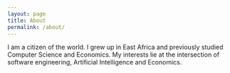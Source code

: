 ```yaml
---
layout: page
title: About
permalink: /about/
---
```

I am a citizen of the world. I grew up in East Africa and previously studied Computer Science and Economics. My interests lie at the intersection of software engineering, Artificial Intelligence and Economics.
